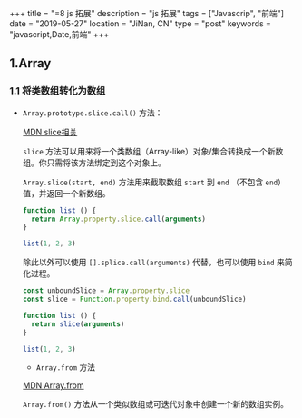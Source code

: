 +++
title = "=8 js 拓展"
description = "js 拓展"
tags = ["Javascrip", "前端"]
date = "2019-05-27"
location = "JiNan, CN"
type = "post"
keywords = "javascript,Date,前端"
+++

## 1.Array

### 1.1 将类数组转化为数组

* `Array.prototype.slice.call()` 方法：

  [MDN slice相关](https://developer.mozilla.org/zh-CN/docs/Web/JavaScript/Reference/Global_Objects/Array/slice#Array-like)

  `slice` 方法可以用来将一个类数组（Array-like）对象/集合转换成一个新数组。你只需将该方法绑定到这个对象上。

  `Array.slice(start, end)` 方法用来截取数组 `start` 到 `end` （不包含 `end`）值，并返回一个新数组。

  ```js
  function list () {
    return Array.property.slice.call(arguments)
  }

  list(1, 2, 3)
  ```

  除此以外可以使用 `[].splice.call(arguments)` 代替，也可以使用 `bind` 来简化过程。

  ```js
  const unboundSlice = Array.property.slice
  const slice = Function.property.bind.call(unboundSlice)

  function list () {
    return slice(arguments)
  }

  list(1, 2, 3)
  ```

  * `Array.from` 方法

  [MDN Array.from](https://developer.mozilla.org/zh-CN/docs/Web/JavaScript/Reference/Global_Objects/Array/from)

  `Array.from()` 方法从一个类似数组或可迭代对象中创建一个新的数组实例。